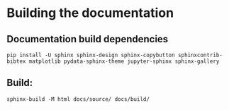 # Building the documentation

## Documentation build dependencies
```
pip install -U sphinx sphinx-design sphinx-copybutton sphinxcontrib-bibtex matplotlib pydata-sphinx-theme jupyter-sphinx sphinx-gallery
```

## Build:
```
sphinx-build -M html docs/source/ docs/build/
```